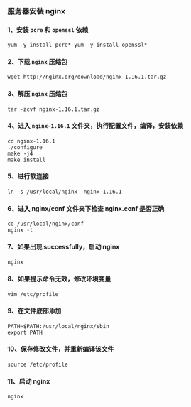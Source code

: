 ### 服务器安装 nginx

#### 1、安装 `pcre` 和 `openssl` 依赖

```text
yum -y install pcre* yum -y install openssl*
```

#### 2、下载 `nginx` 压缩包

```text
wget http://nginx.org/download/nginx-1.16.1.tar.gz
```

#### 3、解压 `nginx` 压缩包

```text
tar -zcvf nginx-1.16.1.tar.gz
```

#### 4、进入 `nginx-1.16.1` 文件夹，执行配置文件，编译，安装依赖

```
cd nginx-1.16.1
./configure
make -j4
make install
```

#### 5、进行软连接

```
ln -s /usr/local/nginx  nginx-1.16.1
```

#### 6、进入 nginx/conf 文件夹下检查 nginx.conf 是否正确

```
cd /usr/local/nginx/conf
nginx -t
```

#### 7、如果出现 successfully，启动 nginx

```
nginx
```

#### 8、如果提示命令无效，修改环境变量

```
vim /etc/profile
```

#### 9、在文件底部添加

```
PATH=$PATH:/usr/local/nginx/sbin
export PATH
```

#### 10、保存修改文件，并重新编译该文件

```
source /etc/profile
```

#### 11、启动 nginx

```
nginx
```
